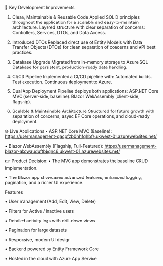 🚀 Key Development Improvements

1.  Clean, Maintainable & Reusable Code
    Applied SOLID principles throughout the application for a scalable and easy-to-maintain architecture.
    Layered structure with clear separation of concerns: Controllers, Services, DTOs, and Data Access.
  
2.  Introduced DTOs
	  Replaced direct use of Entity Models with Data Transfer Objects (DTOs) for clean separation of concerns and API best practices.

3.	Database Upgrade
	  Migrated from in-memory storage to Azure SQL Database for persistent, production-ready data handling.

4.	CI/CD Pipeline
	  Implemented a CI/CD pipeline with:
	  Automated builds.
	  Test execution.
	  Continuous deployment to Azure.

5.	Dual App Deployment
	  Pipeline deploys both applications:
	  ASP.NET Core MVC (server-side, baseline).
	  Blazor WebAssembly (client-side, flagship).

6.	Scalable & Maintainable Architecture
	Structured for future growth with separation of concerns, async EF Core operations, and cloud-ready deployment.
 
🌐 Live Applications
•	ASP.NET Core MVC (Baseline):
https://usermanagement-gacpf2b0hhfqhbfe.ukwest-01.azurewebsites.net/

•	Blazor WebAssembly (Flagship, Full-Featured):
https://usermanagement-blazor-akcwauduftbbgnc6.ukwest-01.azurewebsites.net/

👉 Product Decision:
•	The MVC app demonstrates the baseline CRUD implementation.

•	The Blazor app showcases advanced features, enhanced logging, pagination, and a richer UI experience.

 
 Features
 
•	User management (Add, Edit, View, Delete)

•	Filters for Active / Inactive users

•	Detailed activity logs with drill-down views

•	Pagination for large datasets

•	Responsive, modern UI design

•	Backend powered by Entity Framework Core

•	Hosted in the cloud with Azure App Service
 


